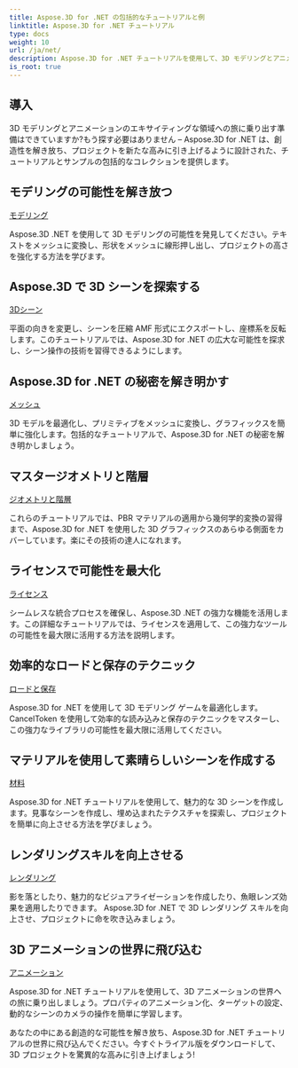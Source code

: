 ```yaml
---
title: Aspose.3D for .NET の包括的なチュートリアルと例
linktitle: Aspose.3D for .NET チュートリアル
type: docs
weight: 10
url: /ja/net/
description: Aspose.3D for .NET チュートリアルを使用して、3D モデリングとアニメーションの世界を解き放ちます。レンダリングから線形押し出しまで、プロジェクトを簡単にレベルアップします。
is_root: true
---
```

## 導入

3D モデリングとアニメーションのエキサイティングな領域への旅に乗り出す準備はできていますか?もう探す必要はありません – Aspose.3D for .NET は、創造性を解き放ち、プロジェクトを新たな高みに引き上げるように設計された、チュートリアルとサンプルの包括的なコレクションを提供します。

##  モデリングの可能性を解き放つ
[モデリング](./3d-modeling/)

Aspose.3D .NET を使用して 3D モデリングの可能性を発見してください。テキストをメッシュに変換し、形状をメッシュに線形押し出し、プロジェクトの高さを強化する方法を学びます。


##  Aspose.3D で 3D シーンを探索する
[3Dシーン](./3d-scene/)

平面の向きを変更し、シーンを圧縮 AMF 形式にエクスポートし、座標系を反転します。このチュートリアルでは、Aspose.3D for .NET の広大な可能性を探求し、シーン操作の技術を習得できるようにします。

##  Aspose.3D for .NET の秘密を解き明かす
[メッシュ](./meshes/)

3D モデルを最適化し、プリミティブをメッシュに変換し、グラフィックスを簡単に強化します。包括的なチュートリアルで、Aspose.3D for .NET の秘密を解き明かしましょう。


##  マスタージオメトリと階層
[ジオメトリと階層](./geometry-and-hierarchy/)

これらのチュートリアルでは、PBR マテリアルの適用から幾何学的変換の習得まで、Aspose.3D for .NET を使用した 3D グラフィックスのあらゆる側面をカバーしています。楽にその技術の達人になれます。

##  ライセンスで可能性を最大化
[ライセンス](./license/)

シームレスな統合プロセスを確保し、Aspose.3D .NET の強力な機能を活用します。この詳細なチュートリアルでは、ライセンスを適用して、この強力なツールの可能性を最大限に活用する方法を説明します。

##  効率的なロードと保存のテクニック
[ロードと保存](./loading-and-saving/)

Aspose.3D for .NET を使用して 3D モデリング ゲームを最適化します。 CancelToken を使用して効率的な読み込みと保存のテクニックをマスターし、この強力なライブラリの可能性を最大限に活用してください。

##  マテリアルを使用して素晴らしいシーンを作成する
[材料](./materials/)

Aspose.3D for .NET チュートリアルを使用して、魅力的な 3D シーンを作成します。見事なシーンを作成し、埋め込まれたテクスチャを探索し、プロジェクトを簡単に向上させる方法を学びましょう。

##  レンダリングスキルを向上させる
[レンダリング](./rendering/)

影を落としたり、魅力的なビジュアライゼーションを作成したり、魚眼レンズ効果を適用したりできます。 Aspose.3D for .NET で 3D レンダリング スキルを向上させ、プロジェクトに命を吹き込みましょう。

##  3D アニメーションの世界に飛び込む
[アニメーション](./animation/)

Aspose.3D for .NET チュートリアルを使用して、3D アニメーションの世界への旅に乗り出しましょう。プロパティのアニメーション化、ターゲットの設定、動的なシーンのカメラの操作を簡単に学習します。


あなたの中にある創造的な可能性を解き放ち、Aspose.3D for .NET チュートリアルの世界に飛び込んでください。今すぐトライアル版をダウンロードして、3D プロジェクトを驚異的な高みに引き上げましょう!